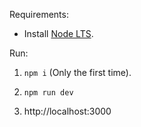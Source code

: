 Requirements:

* Install [Node LTS](https://nodejs.org/en/).



Run:

1) ```npm i``` (Only the first time).

2) ```npm run dev```

3) http://localhost:3000


